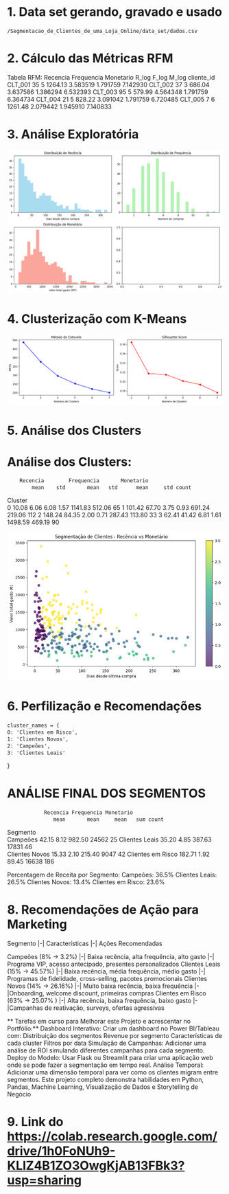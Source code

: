 # 1. Data set gerando, gravado e usado
    /Segmentacao_de_Clientes_de_uma_Loja_Online/data_set/dados.csv

# 2. Cálculo das Métricas RFM

Tabela RFM:
            Recencia  Frequencia  Monetario     R_log     F_log     M_log
cliente_id                                                               
CLT_001           35           5    1264.13  3.583519  1.791759  7.142930
CLT_002           37           3     686.04  3.637586  1.386294  6.532393
CLT_003           95           5     579.99  4.564348  1.791759  6.364734
CLT_004           21           5     828.22  3.091042  1.791759  6.720485
CLT_005            7           6    1261.48  2.079442  1.945910  7.140833

# 3. Análise Exploratória
![alt text](img/Análise_Exploratória.png)

# 4. Clusterização com K-Means
![alt text](img/K-Means.png)

# 5. Análise dos Clusters

# Análise dos Clusters:
        Recencia        Frequencia       Monetario              
            mean    std       mean   std      mean     std count
Cluster                                                         
0          10.08   6.06       6.08  1.57   1141.83  512.06    65
1         101.42  67.70       3.75  0.93    691.24  219.06   112
2         148.24  84.35       2.00  0.71    287.43  113.80    33
3          62.41  41.42       6.81  1.61   1498.59  469.19    90

![alt text](img/analise_Clusters.png)


# 6. Perfilização e Recomendações

    cluster_names = {
    0: 'Clientes em Risco',
    1: 'Clientes Novos',
    2: 'Campeões', 
    3: 'Clientes Leais'
}

ANÁLISE FINAL DOS SEGMENTOS
==================================================
                Recencia Frequencia Monetario      
                   mean       mean     mean   sum count
Segmento                                               
Campeões          42.15       8.12   982.50  24562    25
Clientes Leais    35.20       4.85   387.63  17831    46  
Clientes Novos    15.33       2.10   215.40   9047    42
Clientes em Risco 182.71      1.92    89.45  16638   186

Percentagem de Receita por Segmento:
Campeões: 36.5%
Clientes Leais: 26.5%
Clientes Novos: 13.4%
Clientes em Risco: 23.6%

# 8. Recomendações de Ação para Marketing
Segmento |-| Características |-| Ações Recomendadas

Campeões (8% -> 3.2%) |-| Baixa recência, alta frequência, alto gasto |-| Programa VIP, acesso antecipado, presentes personalizados
Clientes Leais (15% -> 45.57%) |-| Baixa recência, média frequência, médio gasto |-| Programas de fidelidade, cross-selling, pacotes promocionais
Clientes Novos (14% -> 26.16%) |-| Muito baixa recência, baixa frequência |-|Onboarding, welcome discount, primeiras compras
Clientes em Risco (63% -> 25.07% ) |-| Alta recência, baixa frequência, baixo gasto |-|Campanhas de reativação, surveys, ofertas agressivas

** Tarefas em curso para Melhorar este Projeto e acrescentar no Portfólio:**
Dashboard Interativo: Criar um dashboard no Power BI/Tableau com:
Distribuição dos segmentos
Revenue por segmento
Características de cada cluster
Filtros por data
Simulação de Campanhas: Adicionar uma análise de ROI simulando diferentes campanhas para cada segmento.
Deploy do Modelo: Usar Flask ou Streamlit para criar uma aplicação web onde se pode fazer a segmentação em tempo real.
Análise Temporal: Adicionar uma dimensão temporal para ver como os clientes migram entre segmentos.
Este projeto completo demonstra habilidades em Python, Pandas, Machine Learning, Visualização de Dados e Storytelling de Negócio

# 9. Link do https://colab.research.google.com/drive/1h0FoNUh9-KLIZ4B1ZO3OwgKjAB13FBk3?usp=sharing
